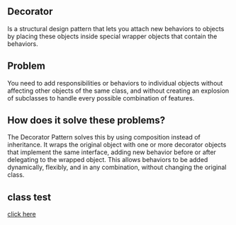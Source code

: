 ## Decorator
Is a structural design pattern that lets you attach new behaviors to objects by placing these objects inside 
special wrapper objects that contain the behaviors.

## Problem
You need to add responsibilities or behaviors to individual objects without affecting other objects of the same class, 
and without creating an explosion of subclasses to handle every possible combination of features.

## How does it solve these problems?
The Decorator Pattern solves this by using composition instead of inheritance. It wraps the original object with one or 
more decorator objects that implement the same interface, adding new behavior before or after delegating to the wrapped 
object. This allows behaviors to be added dynamically, flexibly, and in any combination, without changing the original class.

## class test
[click here](../../../../../../../src/test/java/com/andeerlb/gof/decorator/DecoratorTest.java)